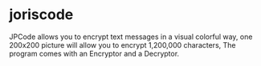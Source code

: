 # joriscode
JPCode allows you to encrypt text messages in a visual colorful way, one 200x200 picture will allow you to encrypt 1,200,000 characters, The program comes with an Encryptor and a Decryptor.
